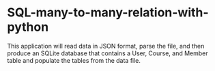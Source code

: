 # SQL-many-to-many-relation-with-python
This application will read data in JSON format, parse the file, and then produce an SQLite database that contains a User, Course, and Member table and populate the tables from the data file.
